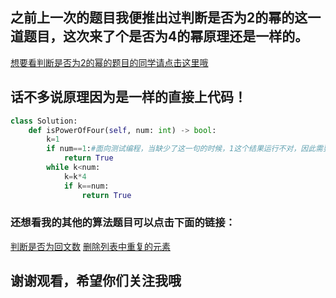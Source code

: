 ## 之前上一次的题目我便推出过判断是否为2的幂的这一道题目，这次来了个是否为4的幂原理还是一样的。
[想要看判断是否为2的幂的题目的同学请点击这里哦](https://blog.csdn.net/kingJamesbond/article/details/108290498?ops_request_misc=%257B%2522request%255Fid%2522%253A%2522159901500119724835802878%2522%252C%2522scm%2522%253A%252220140713.130102334.pc%255Fblog.%2522%257D&request_id=159901500119724835802878&biz_id=0&spm=1018.2118.3001.4187)

## 话不多说原理因为是一样的直接上代码！

```python
class Solution:
    def isPowerOfFour(self, num: int) -> bool:
        k=1
        if num==1:#面向测试编程，当缺少了这一句的时候，1这个结果运行不对，因此需要补充
            return True
        while k<num:
            k=k*4
            if k==num:
                return True
```

### 还想看我的其他的算法题目可以点击下面的链接：
[判断是否为回文数](https://blog.csdn.net/kingJamesbond/article/details/107856760)
[删除列表中重复的元素](https://blog.csdn.net/kingJamesbond/article/details/107905649)

## 谢谢观看，希望你们关注我哦

